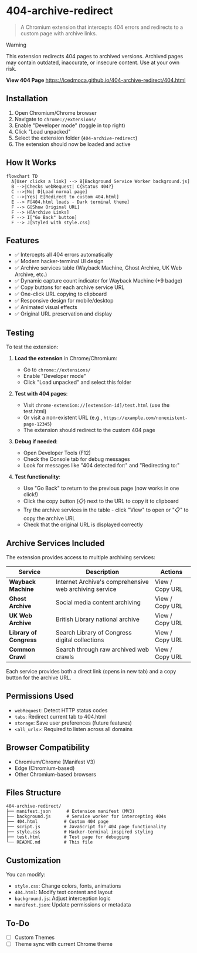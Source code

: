 # 404-archive-redirect

> A Chromium extension that intercepts 404 errors and redirects to a custom page with  archive links.

> [!WARNING]
 This extension redirects 404 pages to archived versions. Archived pages may contain outdated, inaccurate, or insecure content. Use at your own risk.

**View 404 Page** https://icedmoca.github.io/404-archive-redirect/404.html
## Installation

1. Open Chromium/Chrome browser
2. Navigate to `chrome://extensions/`
3. Enable "Developer mode" (toggle in top right)
4. Click "Load unpacked"
5. Select the extension folder (`404-archive-redirect`)
6. The extension should now be loaded and active

## How It Works

```mermaid
flowchart TD
  A[User clicks a link] --> B[Background Service Worker background.js]
  B -->|Checks webRequest| C{Status 404?}
  C -->|No| D[Load normal page]
  C -->|Yes| E[Redirect to custom 404.html]
  E --> F[404.html loads - Dark terminal theme]
  F --> G[Show Original URL]
  F --> H[Archive Links]
  F --> I["Go Back" button]
  F --> J[Styled with style.css]
```


## Features

- ✅ Intercepts all 404 errors automatically
- ✅ Modern hacker-terminal UI design
- ✅ Archive services table (Wayback Machine, Ghost Archive, UK Web Archive, etc.)
- ✅ Dynamic capture count indicator for Wayback Machine (+9 badge)
- ✅ Copy buttons for each archive service URL
- ✅ One-click URL copying to clipboard
- ✅ Responsive design for mobile/desktop
- ✅ Animated visual effects
- ✅ Original URL preservation and display

## Testing

To test the extension:

1. **Load the extension** in Chrome/Chromium:
   - Go to `chrome://extensions/`
   - Enable "Developer mode"
   - Click "Load unpacked" and select this folder

2. **Test with 404 pages**:
   - Visit `chrome-extension://[extension-id]/test.html` (use the test.html)
   - Or visit a non-existent URL (e.g., `https://example.com/nonexistent-page-12345`)
   - The extension should redirect to the custom 404 page

3. **Debug if needed**:
   - Open Developer Tools (F12)
   - Check the Console tab for debug messages
   - Look for messages like "404 detected for:" and "Redirecting to:"

4. **Test functionality**:
   - Use "Go Back" to return to the previous page (now works in one click!)
   - Click the copy button (📋) next to the URL to copy it to clipboard
   - Try the archive services in the table - click "View" to open or "📋" to copy the archive URL
   - Check that the original URL is displayed correctly

## Archive Services Included

The extension provides access to multiple archiving services:

| Service | Description | Actions |
|---------|-------------|---------|
| **Wayback Machine** | Internet Archive's comprehensive web archiving service | View / Copy URL |
| **Ghost Archive** | Social media content archiving | View / Copy URL |
| **UK Web Archive** | British Library national archive | View / Copy URL |
| **Library of Congress** | Search Library of Congress digital collections | View / Copy URL |
| **Common Crawl** | Search through raw archived web crawls | View / Copy URL |

Each service provides both a direct link (opens in new tab) and a copy button for the archive URL.

## Permissions Used

- `webRequest`: Detect HTTP status codes  
- `tabs`: Redirect current tab to 404.html  
- `storage`: Save user preferences (future features)  
- `<all_urls>`: Required to listen across all domains 

## Browser Compatibility

- Chromium/Chrome (Manifest V3)
- Edge (Chromium-based)
- Other Chromium-based browsers

## Files Structure

```
404-archive-redirect/
├── manifest.json      # Extension manifest (MV3)
├── background.js      # Service worker for intercepting 404s
├── 404.html          # Custom 404 page
├── script.js         # JavaScript for 404 page functionality
├── style.css         # Hacker-terminal inspired styling
├── test.html         # Test page for debugging
└── README.md         # This file
```


## Customization

You can modify:
- `style.css`: Change colors, fonts, animations
- `404.html`: Modify text content and layout
- `background.js`: Adjust interception logic
- `manifest.json`: Update permissions or metadata

## To-Do
- [ ] Custom Themes  
- [ ] Theme sync with current Chrome theme  
